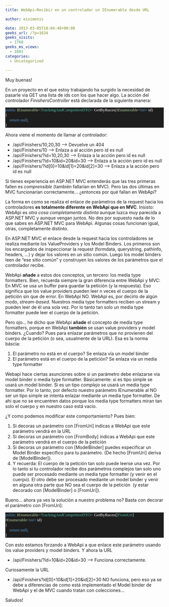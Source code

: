 ```yaml
---
title: WebApi–Recibir en un controlador un IEnumerable desde URL

author: eiximenis

date: 2013-03-05T18:04:48+00:00
geeks_url: /?p=1634
geeks_visits:
  - 1768
geeks_ms_views:
  - 1601
categories:
  - Uncategorized

---
```

Muy buenas!

En un proyecto en el que estoy trabajando ha surgido la necesidad de pasarle via GET una lista de ids con los que hacer algo. La acción del controlador _FinishersController_ está declarada de la siguiente manera:

<div style="font-size: 10pt; font-family: consolas; background: #1e1e1e; color: #dcdcdc">
  <p style="margin: 0px">
    <span style="color: #569cd6">public</span> <span style="color: #b8d7a3">IEnumerable</span><span style="color: #b4b4b4"><</span><span style="color: #4ec9b0">TrackingAndCompetitorDTO</span><span style="color: #b4b4b4">></span> <span style="color: white">GetByRaces</span>(<span style="color: #b8d7a3">IEnumerable</span><span style="color: #b4b4b4"><</span><span style="color: #569cd6">int</span><span style="color: #b4b4b4">></span> <span style="color: white">id</span>)
  </p>
  
  <p style="margin: 0px">
    {
  </p>
  
  <p style="margin: 0px">
    &#160;&#160;&#160; <span style="color: #569cd6">return</span> <span style="color: #569cd6">null</span>;
  </p>
  
  <p style="margin: 0px">
    }
  </p></p>
</div>

Ahora viene el momento de llamar al controlador:

  * /api/Finishers/10,20,30 –> Devuelve un 404 
  * /api/Finishers/10 –> Enlaza a al acción pero id es null 
  * /api/Finishers/?id=10,20,30 –> Enlaza a la acción pero id es null 
  * /api/Finishers/?id=10&id=20&id=30 –> Enlaza a la acción pero id es null 
  * /api/Finishers/?id[0]=10&id[1]=20&id[2]=30 –> Enlaza a la acción pero id es null 

Si tienes experiencia en ASP.NET MVC entenderás que las tres primeras fallen es _comprensible_ (también fallarían en MVC). Pero las dos últimas en MVC funcionarían correctamente… ¿entonces por qué fallan en WebApi?

La forma en como se realiza el enlace de parámetros de la request hacia los controladores **es totalmente diferente en WebApi que en MVC**. Insisto: WebApi es _otra cosa completamente distinta_ aunque luzca muy parecida a ASP.NET MVC y aunque vengan juntos. No des por supuesto nada de lo que sabes en ASP.NET MVC para WebApi. Algunas cosas funcionan igual, otras, completamente distinto.

En ASP.NET MVC el enlace desde la request hacia los controladores se realiza mediante los ValueProviders y los Model Binders. Los primeros son los encargados de inspeccionar la request (formdata, querystring, pathinfo, headers, …) y dejar los valores en un sitio común. Luego los model binders leen de “ese sitio común” y construyen los valores de los parámetros que el controlador recibe.

WebApi **añade** a estos dos conceptos, un tercero: los media type formatters. Bien, recuerda siempre la gran diferencia entre WebApi y MVC: En MVC se usa un buffer para guardar la petición (y la respuesta). Eso significa que los value providers pueden leer n veces el cuerpo de la petición sin que de error. En WebApi NO. WebApi es, por decirlo de algún modo, _stream-based_. Nuestros media type formatters reciben un stream y pueden leer de él una sola vez. Por lo tanto tan solo un media type formatter puede leer el cuerpo de la petición.

Pero ojo… he dicho que WebApi **añade** el concepto de media type formatters, porque en WebApi **también** se usan value providers y model binders. ¿Cuando? Pues para enlazar parámetros que no provienen del cuerpo de la petición (o sea, usualmente de la URL). Esa es la norma báscia:

  1. El parámetro no está en el cuerpo? Se enlaza vía un model binder 
  2. El parámetro está en el cuerpo de la petición? Se enlaza via un media type formatter 

Webapi hace ciertas asunciones sobre si un parámetro debe enlazarse via model binder o media type formatter. Básicamente: si es tipo simple se usará un model binder. Si es un tipo _complejo_ se usará un media type formatter. Por lo tanto, por defecto nuestro parámetro IEnumerable<int> al NO ser un tipo simple se intenta enlazar mediante un media type formatter. De ahi que no se encuentren datos porque los media type formatters miran tan solo el cuerpo y en nuestro caso está vacío. 

¿Y como podemos modificar este comportamiento? Pues bien:

  1. Si decoras un parámetro con [FromUri] indicas a WebApi que este parámetro vendrá en la URL 
  2. Si decoras un parámetro con [FromBody] indicas a WebApi que este parámetro vendrá en el cuerpo de la petición 
  3. Si decoras un parámetro con [ModelBinder] puedes especificar un Model Binder específico para tu parámetro. (De hecho [FromUri] deriva de [ModelBinder]). 
  4. Y recuerda: El cuerpo de la petición tan solo puede leerse una vez. Por lo tanto si tu controlador recibe dos parámetros complejos tan solo uno puede ser procesado mediante un media type formatter (y venir en el cuerpo). El otro debe ser procesado mediante un model binder y venir en alguna otra parte que NO sea el cuerpo de la petición&#160; (y estar decorado con [ModelBinder] o [FromUri]). 

Bueno… ahora ya ves la solución a nuestro problema no? Basta con decorar el parámetro con [FromUri]:

<div style="font-size: 10pt; font-family: consolas; background: #1e1e1e; color: #dcdcdc">
  <p style="margin: 0px">
    <span style="color: #569cd6">public</span> <span style="color: #b8d7a3">IEnumerable</span><span style="color: #b4b4b4"><</span><span style="color: #4ec9b0">TrackingAndCompetitorDTO</span><span style="color: #b4b4b4">></span> <span style="color: white">GetByRaces</span>([<span style="color: #4ec9b0">FromUri</span>] <span style="color: #b8d7a3">IEnumerable</span><span style="color: #b4b4b4"><</span><span style="color: #569cd6">int</span><span style="color: #b4b4b4">></span> <span style="color: white">id</span>)
  </p>
  
  <p style="margin: 0px">
    {
  </p>
  
  <p style="margin: 0px">
    &#160;&#160;&#160; <span style="color: #569cd6">return</span> <span style="color: #569cd6">null</span>;
  </p>
  
  <p style="margin: 0px">
    }
  </p></p>
</div>

Con esto estamos forzando a WebApi a que enlace este parámetro usando los value providers y model binders. Y ahora la URL

  * /api/Finishers/?id=10&id=20&id=30 –> Funciona correctamente. 

Curiosamente la URL

  * /api/Finishers?id[0]=10&id[1]=20&id[2]=30 NO funciona, pero eso ya se debe a diferencias de como está implementado el Model binder de WebApi y el de MVC cuando tratan con colecciones… 

Saludos!